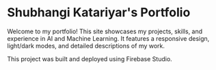 # Shubhangi Katariyar's Portfolio

Welcome to my portfolio! This site showcases my projects, skills, and experience in AI and Machine Learning. It features a responsive design, light/dark modes, and detailed descriptions of my work.

This project was built and deployed using Firebase Studio.
